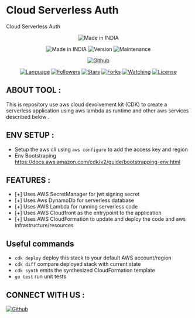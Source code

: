 # Cloud Serverless Auth
Cloud Serverless Auth
<p align="center">
<img title="Made in INDIA" src="https://img.shields.io/badge/MADE%20IN-INDIA-SCRIPT?colorA=%23ff8100&colorB=%23017e40&colorC=%23ff0000&style=for-the-badge">
</p>
<p align="center">
<img title="Made in INDIA" src="https://img.shields.io/badge/Tool-Cloud Serverless Auth-brightgreen">
<img title="Version" src="https://img.shields.io/badge/Version-1.0-green.svg?style=flat-square"></a>
<img title="Maintenance" src="https://img.shields.io/badge/Maintained%3F-yes-green.svg">
</p>
<p align="center">
<a href="https://github.com/Exido-Rio"><img title="Github" src="https://img.shields.io/badge/Creator-Exido--Rio-brightgreen"></a>
</p>
<p align="center">
<a href="https://github.com/Exido-Rio"><img title="Language" src="https://img.shields.io/badge/Made%20with-Go-blue"></a>
<a href="https://github.com/Exido-Rio"><img title="Followers" src="https://img.shields.io/badge/followers-0-blue?color=blue&style=flat-square"></a>
<a href="https://github.com/Exido-Rio"><img title="Stars" src="https://img.shields.io/badge/Stars-0-red?color=red&style=flat-square"></a>
<a href="https://github.com/Exido-Rio"><img title="Forks" src="https://img.shields.io/badge/forks-0-red?color=red&style=flat-square"></a>
<a href="https://github.com/Exido-Rio"><img title="Watching" src="https://img.shields.io/badge/watchers-1-blue?label=Watchers&color=blue&style=flat-square"></a>
<a href="https://github.com/Exido-Rio"><img title="License" src="https://img.shields.io/badge/License-MIT-blue.svg"></a>
</p>

## ABOUT TOOL :

This is repository use aws cloud devolvement kit (CDK) to create a serverless application using aws lambda as runtime and other aws services described below .
</p>

## ENV SETUP :
* Setup the aws cli using ```aws configure``` to add the access key and region 
* Env Bootstraping https://docs.aws.amazon.com/cdk/v2/guide/bootstrapping-env.html

## FEATURES :
* [+] Uses AWS SecretManager for jwt signing secret 
* [+] Uses Aws DynamoDb for serverless database 
* [+] Uses AWS Lambda for running serverless code 
* [+] Uses AWS Cloudfront as the entrypoint to the application
* [+] Uses AWS CloudFormation to update and deploy the code and aws infrastructure/resources



## Useful commands

 * `cdk deploy`      deploy this stack to your default AWS account/region
 * `cdk diff`        compare deployed stack with current state
 * `cdk synth`       emits the synthesized CloudFormation template
 * `go test`         run unit tests


## CONNECT WITH US :

<a href="https://github.com/Exido-Rio"><img title="Github" src="https://img.shields.io/badge/EXIDO-RIO-brightgreen?style=for-the-badge&logo=github"></a>
